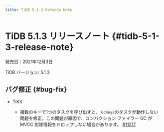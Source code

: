 ```yaml
---
title: TiDB 5.1.3 Release Note
---
```


# TiDB 5.1.3 リリースノート {#tidb-5-1-3-release-note}

発売日：2021年12月3日

TiDB バージョン: 5.1.3

## バグ修正 {#bug-fix}

-   TiKV

    -   複数のキーで1つのタスクを呼び出すと、 `GcKeys`のタスクが動作しない問題を修正。この問題が原因で、コンパクション ファイラー GC が MVCC 削除情報をドロップしない場合があります。 [#11217](https://github.com/tikv/tikv/issues/11217)
